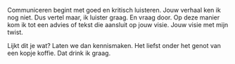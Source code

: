 Communiceren begint met goed en kritisch luisteren. Jouw verhaal ken ik nog niet. Dus vertel maar, ik luister graag. En vraag door. Op deze manier kom ik tot een advies of tekst die aansluit op jouw visie. Jouw visie met mijn twist. 

Lijkt dit je wat? Laten we dan kennismaken. Het liefst onder het genot van een kopje koffie. Dat drink ik graag.
